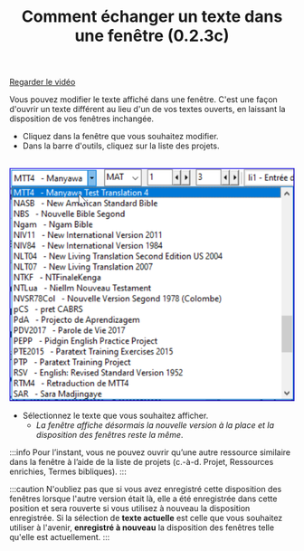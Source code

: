 ﻿---
title: Comment échanger un texte dans une fenêtre (0.2.3c)
---
[Regarder le vidéo](https://vimeopro.com/lingtransoft/paratext9fr/video/433948282)

Vous pouvez modifier le texte affiché dans une fenêtre. C'est une façon d'ouvrir un texte différent au lieu d'un de vos textes ouverts, en laissant la disposition de vos fenêtres inchangée.

-   Cliquez dans la fenêtre que vous souhaitez modifier.
-   Dans la barre d'outils, cliquez sur la liste des projets.

    ![](../media/96fe167716dc127070eb385bb69c7424.png)

-   Sélectionnez le texte que vous souhaitez afficher.
    -  *La fenêtre affiche désormais la nouvelle version à la place et la disposition des fenêtres reste la même*.

:::info
Pour l’instant, vous ne pouvez ouvrir qu’une autre ressource similaire dans la fenêtre à l’aide de la liste de projets (c.-à-d. Projet, Ressources enrichies, Termes bibliques).
:::

:::caution
N'oubliez pas que si vous avez enregistré cette disposition des fenêtres lorsque l'autre version était là, elle a été enregistrée dans cette position et sera rouverte si vous utilisez à nouveau la disposition enregistrée. Si la sélection de **texte actuelle** est celle que vous souhaitez utiliser à l'avenir, **enregistré à nouveau** la disposition des fenêtres telle qu'elle est actuellement.
:::

